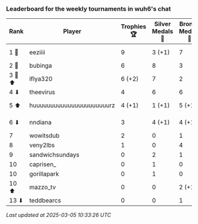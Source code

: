 ### Leaderboard for the weekly tournaments in wuh6's chat
| Rank | Player | Trophies 🏆 | Silver Medals 🥈 | Bronze Medals 🥉 | Points |
|------|--------|-------------|------------------|------------------|--------|
| 1 🥇 | eeziiii | 9 | 3 (+1) | 7 | 33.5 (+1.0) |
| 2 🥈 | bubinga | 6 | 8 | 3 | 27.5 |
| 3 🥉 ⬆| iflya320 | 6 (+2) | 7 | 2 | 26.0 (+6.0) |
| 4 ⬇| theevirus | 4 | 6 | 6 | 21.0 |
| 5 ⬆| huuuuuuuuuuuuuuuuuuuuuurz | 4 (+1) | 1 (+1) | 5 (+1) | 15.5 (+4.5) |
| 6 ⬇| nndiana | 3 | 4 (+1) | 4 (+1) | 15.0 (+1.5) |
| 7 | wowitsdub | 2 | 0 | 1 | 6.5 |
| 8 | veny2lbs | 1 | 0 | 4 | 5.0 |
| 9 | sandwichsundays | 0 | 2 | 1 | 2.5 |
| 10 | caprisen_ | 0 | 1 | 0 | 1.0 |
| 10 | gorillapark | 0 | 1 | 0 | 1.0 |
| 10 ⬆| mazzo_tv | 0 | 0 | 2 (+1) | 1.0 (+0.5) |
| 13 ⬇| teddbearcs | 0 | 0 | 1 | 0.5 |

_Last updated at 2025-03-05 10:33:26 UTC_